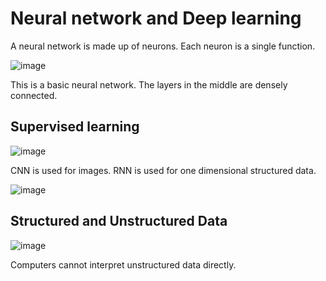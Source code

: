 # Neural network and Deep learning

A neural network is made up of neurons. Each neuron is a single function. 

![image](https://user-images.githubusercontent.com/111455150/185776256-f4c85f87-1e01-45d5-bca2-48b1c8cf99a2.png)

This is a basic neural network. The layers in the middle are densely connected. 

## Supervised learning

![image](https://user-images.githubusercontent.com/111455150/185776289-2839f79d-a3d6-4580-a2cf-0c72807eeb0d.png)

CNN is used for images. RNN is used for one dimensional structured data. 

![image](https://user-images.githubusercontent.com/111455150/185776298-2a68e376-602a-42b8-a24f-740b2388be62.png)

## Structured and Unstructured Data

![image](https://user-images.githubusercontent.com/111455150/185776306-fd12a275-02f1-4bac-8b14-5e8efdc69221.png)

Computers cannot interpret unstructured data directly.

